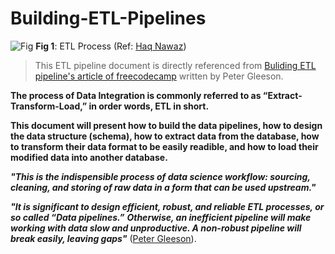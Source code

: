 # Building-ETL-Pipelines

![Fig](https://miro.medium.com/max/720/1*audZQV_S1dRMgtIs2QHfLg.png)
__Fig 1__: ETL Process (Ref: [Haq Nawaz](https://blog.devgenius.io/how-to-build-an-etl-pipeline-with-python-1b78407c3875))


> This ETL pipeline document is directly referenced from [Buliding ETL pipeline's article of freecodecamp](https://www.freecodecamp.org/news/sqlalchemy-makes-etl-magically-easy-ab2bd0df928/) written by Peter Gleeson. 

__The process of Data Integration is commonly referred to as “Extract-Transform-Load,” in order words, ETL in short.__

 
__This document will present how to build the data pipelines, how to design the data structure (schema), how to extract data from the database, how to transform their data format to be easily readible, and how to load their modified data into another database.__


___"This is the indispensible process of data science workflow: sourcing, cleaning, and storing of raw data in a form that can be used upstream."___

___"It is significant to design efficient, robust, and reliable ETL processes, or so called “Data pipelines.”___
___Otherwise, an inefficient pipeline will make working with data slow and unproductive. A non-robust pipeline will break easily, leaving gaps"___ ([Peter Gleeson](https://www.freecodecamp.org/news/sqlalchemy-makes-etl-magically-easy-ab2bd0df928/)).
 
